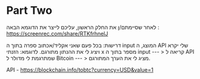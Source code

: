 # Part Two # 

לאחר שסיימתם/ן את החלק הראשון, עליכם לייצר את הדוגמא הבאה : https://screenrec.com/share/RTKfrhnelJ

דרישות: בכל פעם שאני אקליד/אכתוב ספרה בתוך ה input המוצג, ה API שלי יקרא ויציג לי את ההנתון מתורגם.
לדוגמא: הזנתי x מספר בתוך ה input --- > קריאה ל API שמתרגמת לי מדולר ל Bitcoin --- > מציג לי את הערך המתורגם.

API - https://blockchain.info/tobtc?currency=USD&value=1
